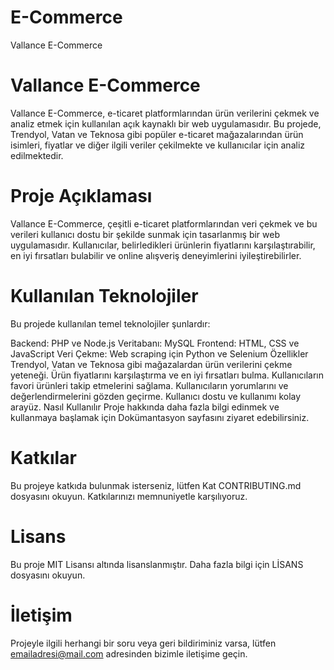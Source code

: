 # E-Commerce
Vallance E-Commerce

# Vallance E-Commerce
Vallance E-Commerce, e-ticaret platformlarından ürün verilerini çekmek ve analiz etmek için kullanılan açık kaynaklı bir web uygulamasıdır. Bu projede, Trendyol, Vatan ve Teknosa gibi popüler e-ticaret mağazalarından ürün isimleri, fiyatlar ve diğer ilgili veriler çekilmekte ve kullanıcılar için analiz edilmektedir.

# Proje Açıklaması
Vallance E-Commerce, çeşitli e-ticaret platformlarından veri çekmek ve bu verileri kullanıcı dostu bir şekilde sunmak için tasarlanmış bir web uygulamasıdır. Kullanıcılar, belirledikleri ürünlerin fiyatlarını karşılaştırabilir, en iyi fırsatları bulabilir ve online alışveriş deneyimlerini iyileştirebilirler.

# Kullanılan Teknolojiler
Bu projede kullanılan temel teknolojiler şunlardır:

Backend: PHP ve Node.js
Veritabanı: MySQL
Frontend: HTML, CSS ve JavaScript
Veri Çekme: Web scraping için Python ve Selenium
Özellikler
Trendyol, Vatan ve Teknosa gibi mağazalardan ürün verilerini çekme yeteneği.
Ürün fiyatlarını karşılaştırma ve en iyi fırsatları bulma.
Kullanıcıların favori ürünleri takip etmelerini sağlama.
Kullanıcıların yorumlarını ve değerlendirmelerini gözden geçirme.
Kullanıcı dostu ve kullanımı kolay arayüz.
Nasıl Kullanılır
Proje hakkında daha fazla bilgi edinmek ve kullanmaya başlamak için Dokümantasyon sayfasını ziyaret edebilirsiniz.

# Katkılar
Bu projeye katkıda bulunmak isterseniz, lütfen Kat CONTRIBUTING.md dosyasını okuyun. Katkılarınızı memnuniyetle karşılıyoruz.

# Lisans
Bu proje MIT Lisansı altında lisanslanmıştır. Daha fazla bilgi için LİSANS dosyasını okuyun.

# İletişim
Projeyle ilgili herhangi bir soru veya geri bildiriminiz varsa, lütfen emailadresi@mail.com adresinden bizimle iletişime geçin.

